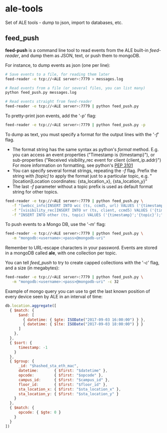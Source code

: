 # ale-tools
Set of ALE tools - dump to json, import to databases, etc.

## feed_push

**feed-push** is a command line tool to read events from the ALE built-in *feed-reader*, and dump them as JSON, text, or push them to mongoDB.

For instance, to dump events as json (one per line):

```bash
# Save events to a file, for reading them later
feed-reader -e tcp://<ALE server>:7779 > messages.log

# Read events from a file (or several files, you can list many)
python feed_push.py messages.log

# Read events straight from feed-reader
feed-reader -e tcp://<ALE server>:7779 | python feed_push.py
```

To pretty-print json events, add the '*-p*' flag:

```bash
feed-reader -e tcp://<ALE server>:7779 | python feed_push.py -p
```

To dump as text, you must specify a format for the output lines with the '*-f*' flag.

- The format string has the same syntax as python's *format* method. E.g. you can access an event properties ("Timestamp is {timestamp}"), or sub-properties ("Received visibility_rec event for client {client_ip.addr}")
  For more information on formatting, see python's [PEP 3101](https://www.python.org/dev/peps/pep-3101)
- You can specify several format strings, repeating the *-f* flag. Prefix the string with *[topic]* to apply the format just to a particular topic, e.g. "[location]Location coordinates: {sta_location_x}, {sta_location_y}"
- The last *-f* parameter without a topic prefix is used as default format string for other topics.

```bash
feed-reader -e tcp://<ALE server>:7779 | python feed_push.py \
   -f "[webcc_info]INSERT INTO wcc (ts, ccmd5, url) VALUES ('{timestamp}', '{cc_md5}', '{url}');" \
   -f "[visibility_rec]INSERT INTO vr (ts, client, ccmd5) VALUES ('{timestamp}', '{client_ip.addr}', '{cc_md5}');" \
   -f "INSERT INTO other (ts, topic) VALUES ('{timestamp}';'{topic}');"
```

To push events to a Mongo DB, use the '*-m*' flag:

```bash
feed-reader -e tcp://<ALE server>:7779 | python feed_push.py \
   -m "mongodb:<username>:<pass>@mongodb-uri"
```

Remember to URL-escape characters in your password. Events are stored in a mongoDB called **ale**, with one collection per topic.

You can tell *feed_push* to try to create capped collections with the '*-c*' flag, and a size (in megabytes):

```bash
feed-reader -e tcp://<ALE server>:7779 | python feed_push.py \
   -m "mongodb:<username>:<pass>@mongodb-uri" -c 32
```

Example of mongo query you can use to get the last known position of every device seen by ALE in an interval of time:

```js
db.location.aggregate([
  { $match: {
      $and: [
        { datetime: { $gte: ISODate("2017-09-03 16:00:00") } },
        { datetime: { $lte: ISODate("2017-09-03 18:00:00") } }
      ]
    },
  },
  { $sort: {
      timestamp: -1
    }
  },
  { $group: {
      _id: "$hashed_sta_eth_mac",
      datetime:       { $first: "$datetime" },
      opcode:         { $first: "$opcode" },
      campus_id:      { $first: "$campus_id" },
      floor_id:       { $first: "$floor_id" },
      sta_location_x: { $first: "$sta_location_x" },
      sta_location_y: { $first: "$sta_location_y" }
    }
  },
  { $match: {
      opcode: { $gte: 0 }
    }
  }
])
```
